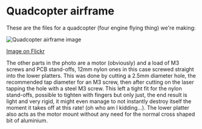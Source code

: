 Quadcopter airframe
===================

These are the files for a quadcopter (four engine flying thing) we're making:

![Quadcopter airframe image](http://farm9.staticflickr.com/8264/8633911459_04e3e30bd6_c.jpg "Quadcopter airframe pieces")

[Image on Flickr](http://www.flickr.com/photos/tomoinn/8633911459/)

The other parts in the photo are a motor (obviously) and a load of M3 screws and PCB stand-offs, 12mm nylon ones in this case screwed straight into the lower platters. This was done by cutting a 2.5mm diameter hole, the recommended tap diameter for an M3 screw, then after cutting on the laser tapping the hole with a steel M3 screw. This left a tight fit for the nylon stand-offs, possible to tighten with fingers but only just, the end result is light and very rigid, it might even manage to not instantly destroy itself the moment it takes off at this rate! (oh who am I kidding...). The lower platter also acts as the motor mount without any need for the normal cross shaped bit of aluminium.


